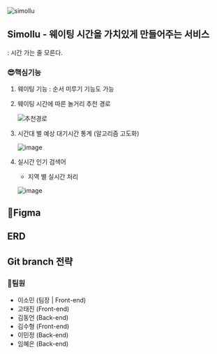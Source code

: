 ![simollu](https://user-images.githubusercontent.com/50287759/233513886-e5c6a30f-735c-433d-9edf-6b83d8e6f5f2.png)

## Simollu - 웨이팅 시간을 가치있게 만들어주는 서비스

: 시간 가는 줄 모른다.

### 😎핵심기능

1. 웨이팅 기능
   : 순서 미루기 기능도 가능

2. 웨이팅 시간에 따른 놀거리 추천 경로

   ![추천경로](https://user-images.githubusercontent.com/50287759/233514348-6c04d800-c515-4d17-9ba6-856e54d102d6.png)

3. 시간대 별 예상 대기시간 통계 (알고리즘 고도화)

   ![image](https://user-images.githubusercontent.com/50287759/233514583-c1d5d85e-d59b-4350-8fa6-3aee4020ca7d.png)

4. 실시간 인기 검색어

   - 지역 별 실시간 처리

   ![image](https://user-images.githubusercontent.com/50287759/233514822-11cfa25d-4a11-4527-a65c-555b245d1200.png)

## 🌈Figma

## ERD

## Git branch 전략

### 🐳팀원

- 이소민 (팀장 | Front-end)
- 고태진 (Front-end)
- 김동언 (Back-end)
- 김수형 (Front-end)
- 이민정 (Back-end)
- 임혜은 (Back-end)
